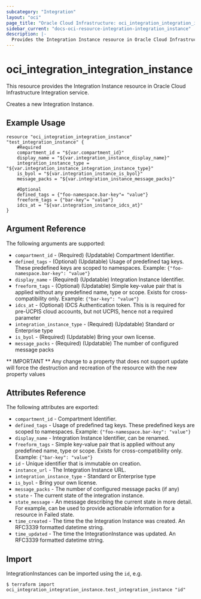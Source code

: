 ```yaml
---
subcategory: "Integration"
layout: "oci"
page_title: "Oracle Cloud Infrastructure: oci_integration_integration_instance"
sidebar_current: "docs-oci-resource-integration-integration_instance"
description: |-
  Provides the Integration Instance resource in Oracle Cloud Infrastructure Integration service
---
```


# oci_integration_integration_instance
This resource provides the Integration Instance resource in Oracle Cloud Infrastructure Integration service.

Creates a new Integration Instance.


## Example Usage

```hcl
resource "oci_integration_integration_instance" "test_integration_instance" {
	#Required
	compartment_id = "${var.compartment_id}"
	display_name = "${var.integration_instance_display_name}"
	integration_instance_type = "${var.integration_instance_integration_instance_type}"
	is_byol = "${var.integration_instance_is_byol}"
	message_packs = "${var.integration_instance_message_packs}"

	#Optional
	defined_tags = {"foo-namespace.bar-key"= "value"}
	freeform_tags = {"bar-key"= "value"}
	idcs_at = "${var.integration_instance_idcs_at}"
}
```

## Argument Reference

The following arguments are supported:

* `compartment_id` - (Required) (Updatable) Compartment Identifier.
* `defined_tags` - (Optional) (Updatable) Usage of predefined tag keys. These predefined keys are scoped to namespaces. Example: `{"foo-namespace.bar-key": "value"}` 
* `display_name` - (Required) (Updatable) Integration Instance Identifier.
* `freeform_tags` - (Optional) (Updatable) Simple key-value pair that is applied without any predefined name, type or scope. Exists for cross-compatibility only. Example: `{"bar-key": "value"}` 
* `idcs_at` - (Optional) IDCS Authentication token. This is is required for pre-UCPIS cloud accounts, but not UCPIS, hence not a required parameter
* `integration_instance_type` - (Required) (Updatable) Standard or Enterprise type
* `is_byol` - (Required) (Updatable) Bring your own license.
* `message_packs` - (Required) (Updatable) The number of configured message packs


** IMPORTANT **
Any change to a property that does not support update will force the destruction and recreation of the resource with the new property values

## Attributes Reference

The following attributes are exported:

* `compartment_id` - Compartment Identifier.
* `defined_tags` - Usage of predefined tag keys. These predefined keys are scoped to namespaces. Example: `{"foo-namespace.bar-key": "value"}` 
* `display_name` - Integration Instance Identifier, can be renamed.
* `freeform_tags` - Simple key-value pair that is applied without any predefined name, type or scope. Exists for cross-compatibility only. Example: `{"bar-key": "value"}` 
* `id` - Unique identifier that is immutable on creation.
* `instance_url` - The Integration Instance URL.
* `integration_instance_type` - Standard or Enterprise type
* `is_byol` - Bring your own license.
* `message_packs` - The number of configured message packs (if any)
* `state` - The current state of the integration instance.
* `state_message` - An message describing the current state in more detail. For example, can be used to provide actionable information for a resource in Failed state.
* `time_created` - The time the the Integration Instance was created. An RFC3339 formatted datetime string.
* `time_updated` - The time the IntegrationInstance was updated. An RFC3339 formatted datetime string.

## Import

IntegrationInstances can be imported using the `id`, e.g.

```
$ terraform import oci_integration_integration_instance.test_integration_instance "id"
```

